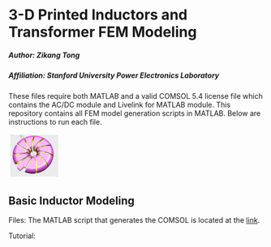 # 3-D Printed Inductors and Transformer FEM Modeling

##### Author: Zikang Tong
##### Affiliation: Stanford University Power Electronics Laboratory

These files require both MATLAB and a valid COMSOL 5.4 license file which contains the AC/DC module and Livelink for MATLAB module. This repository contains all FEM model generation scripts in MATLAB. Below are instructions to run each file.

<img src = "images/toroid_opt_xsection.PNG" width = "100">


## Basic Inductor Modeling


Files: The MATLAB script that generates the COMSOL is located at the [link](MATLAB_scripts/toroidal_inductor.m).

Tutorial: 
